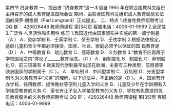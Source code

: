 
第四节 终身教育
一、提出者
“终身教育”这一术语自 1965 年在联合国教科文组织主持召开的成人教育促进国际会议
期间，由联合国教科文组织成人教育局局长法国的保罗·朗格朗（Parl Lengrand）正式提出。
二、特点
1.终身性教师招聘考试 QQ 群： 426026448
教师网课程 第[34]页 客服电话：4006-01-9999
2.全民性
3.广泛性
4.灵活性和实用性
练习
1.我国近代由国家颁布并实施的第一部学制是（A ）
A．癸卯学制 B．壬寅学制
C．癸丑学制 D．壬戌学制
2.根据法律规定，适龄儿童和青少年都必须接受，国家、社会、家庭必须予以保证的国
民教育是（D ）
A．中等教育 B．幼儿教育
C．高等教育 D．义务教育
3.“教育不应再限于学校围墙之内”体现了______教育理念。（C ）
A．前制度化 B．制度化
C．非制度化 D．前三项兼有
4.欧美现代学制最早出现在欧洲，主要有三种类型，前西德等欧洲国家的学制属于（C ）。
A．单轨制 B．中间型学制
C．双轨制 D．分支型学制
5.对义务教育中“义务”的理解，以下说法中，不正确的是（D ）。
A．国家有开办学校、任用教师、提供教材等便利儿童入学的义务
B．儿童及少年在学龄期有入学接受教育的义务
C．家长有让子女入学接受教育的义务
D．学校有免费提供优质教育服务的义务教师招聘考试 QQ 群： 426026448
教师网课程 第[35]页 客服电话：4006-01-9999
